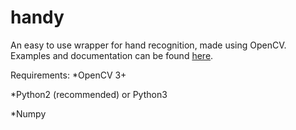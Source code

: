 # handy
An easy to use wrapper for hand recognition, made using OpenCV.
Examples and documentation can be found [here](https://thecodearchives.wordpress.com/2017/04/23/handy-hand-recognition-made-easy/).

Requirements:
*OpenCV 3+

*Python2 (recommended) or Python3

*Numpy

